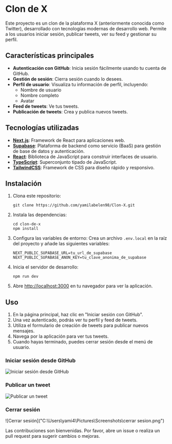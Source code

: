 # Clon de X

Este proyecto es un clon de la plataforma X (anteriormente conocida como Twitter), desarrollado con tecnologías modernas de desarrollo web. Permite a los usuarios iniciar sesión, publicar tweets, ver su feed y gestionar su perfil.

## Características principales

- **Autenticación con GitHub**: Inicia sesión fácilmente usando tu cuenta de GitHub.
- **Gestión de sesión**: Cierra sesión cuando lo desees.
- **Perfil de usuario**: Visualiza tu información de perfil, incluyendo:
  - Nombre de usuario
  - Nombre completo
  - Avatar
- **Feed de tweets**: Ve tus tweets.
- **Publicación de tweets**: Crea y publica nuevos tweets.

## Tecnologías utilizadas

- **[Next.js](https://nextjs.org/)**: Framework de React para aplicaciones web.
- **[Supabase](https://supabase.io/)**: Plataforma de backend como servicio (BaaS) para gestión de base de datos y autenticación.
- **[React](https://reactjs.org/)**: Biblioteca de JavaScript para construir interfaces de usuario.
- **[TypeScript](https://www.typescriptlang.org/)**: Superconjunto tipado de JavaScript.
- **[TailwindCSS](https://tailwindcss.com/)**: Framework de CSS para diseño rápido y responsivo.

## Instalación

1. Clona este repositorio:
   ```
   git clone https://github.com/yamilabelen98/Clon-X.git
   ```

2. Instala las dependencias:
   ```
   cd clon-de-x
   npm install
   ```

3. Configura las variables de entorno:
   Crea un archivo `.env.local` en la raíz del proyecto y añade las siguientes variables:
   ```
   NEXT_PUBLIC_SUPABASE_URL=tu_url_de_supabase
   NEXT_PUBLIC_SUPABASE_ANON_KEY=tu_clave_anonima_de_supabase
   ```

4. Inicia el servidor de desarrollo:
   ```
   npm run dev
   ```

5. Abre [http://localhost:3000](http://localhost:3000) en tu navegador para ver la aplicación.

## Uso

1. En la página principal, haz clic en "Iniciar sesión con GitHub".
2. Una vez autenticado, podrás ver tu perfil y feed de tweets.
3. Utiliza el formulario de creación de tweets para publicar nuevos mensajes.
4. Navega por la aplicación para ver tus tweets.
5. Cuando hayas terminado, puedes cerrar sesión desde el menú de usuario.

### Iniciar sesión desde GitHub
![Iniciar sesión desde GitHub](<img width="1279" alt="inicio de sesion" src="https://github.com/user-attachments/assets/2fef26c9-d286-4254-9456-4fc23319b3e0">
)

### Publicar un tweet
![Publicar un tweet]("C:\Users\yami4\Pictures\Screenshots\posteos.png")

### Cerrar sesión
![Cerrar sesión]("C:\Users\yami4\Pictures\Screenshots\cerrar sesion.png")

Las contribuciones son bienvenidas. Por favor, abre un issue o realiza un pull request para sugerir cambios o mejoras.
